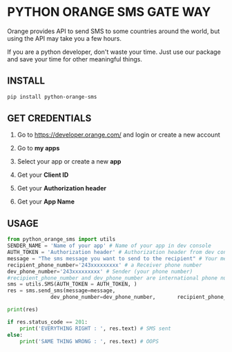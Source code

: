 
# PYTHON ORANGE SMS GATE WAY

Orange provides API to send SMS to some countries around the world, but using the API may take you a few hours.


If you are a python developer, don't waste your time. Just use our package and save your time for other meaningful things.


## INSTALL

```sh
pip install python-orange-sms 
```

## GET CREDENTIALS

1. Go to https://developer.orange.com/ and login or create a new account

2. Go to **my apps**

3. Select your app or create a new **app**

4. Get your  **Client ID**

5. Get your  **Authorization header**

6. Get your  **App Name**

## USAGE

```py
from python_orange_sms import utils
SENDER_NAME = 'Name of your app' # Name of your app in dev console
AUTH_TOKEN = 'Authorization header' # Authorization header from dev console
message = "The sms message you want to send to the recipient" # Your message
recipient_phone_number='243xxxxxxxxx' # a Receiver phone number
dev_phone_number='243xxxxxxxxx' # Sender (your phone number)
#recipient_phone_number and dev_phone_number are international phone numbers without + or leading zeros:  format regex('^[1-9][\d]{10,14}$')
sms = utils.SMS(AUTH_TOKEN = AUTH_TOKEN, )
res = sms.send_sms(message=message,
              dev_phone_number=dev_phone_number,       recipient_phone_number=recipient_phone_number)

print(res)

if res.status_code == 201:
    print('EVERYTHING RIGHT : ', res.text) # SMS sent
else:
    print('SAME THING WRONG : ', res.text) # OOPS
```
